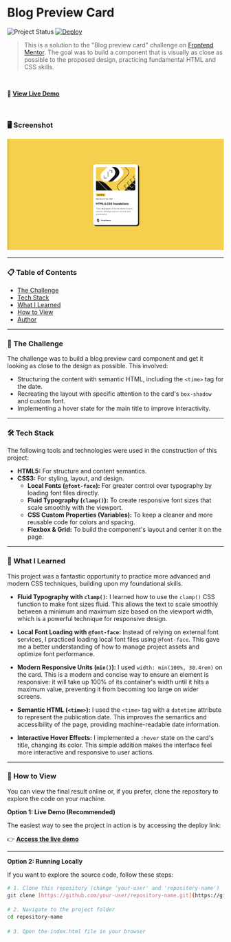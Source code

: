 # Blog Preview Card

![Project Status](https://img.shields.io/badge/status-complete-brightgreen)
[![Deploy](https://img.shields.io/badge/live--demo-brightgreen?style=for-the-badge)](https://blog-preview-card-two-iota.vercel.app/)

> This is a solution to the "Blog preview card" challenge on [Frontend Mentor](https://www.frontendmentor.io/). The goal was to build a component that is visually as close as possible to the proposed design, practicing fundamental HTML and CSS skills.

<br>

**🚀 [View Live Demo](https://blog-preview-card-two-iota.vercel.app/)**

<br>

### 🖥️ Screenshot

![Blog Preview Card project preview](./assets/images/screenshot-blog-card.png)

---

### 📋 Table of Contents

* [The Challenge](#-the-challenge)
* [Tech Stack](#-tech-stack)
* [What I Learned](#-what-i-learned)
* [How to View](#-how-to-view)
* [Author](#-author)

---

### 🚀 The Challenge

The challenge was to build a blog preview card component and get it looking as close to the design as possible. This involved:
* Structuring the content with semantic HTML, including the `<time>` tag for the date.
* Recreating the layout with specific attention to the card's `box-shadow` and custom font.
* Implementing a hover state for the main title to improve interactivity.

---

### 🛠️ Tech Stack

The following tools and technologies were used in the construction of this project:

* **HTML5:** For structure and content semantics.
* **CSS3:** For styling, layout, and design.
    * **Local Fonts (`@font-face`):** For greater control over typography by loading font files directly.
    * **Fluid Typography (`clamp()`):** To create responsive font sizes that scale smoothly with the viewport.
    * **CSS Custom Properties (Variables):** To keep a cleaner and more reusable code for colors and spacing.
    * **Flexbox & Grid:** To build the component's layout and center it on the page.

---

### 📖 What I Learned

This project was a fantastic opportunity to practice more advanced and modern CSS techniques, building upon my foundational skills.

* **Fluid Typography with `clamp()`:** I learned how to use the `clamp()` CSS function to make font sizes fluid. This allows the text to scale smoothly between a minimum and maximum size based on the viewport width, which is a powerful technique for responsive design.

* **Local Font Loading with `@font-face`:** Instead of relying on external font services, I practiced loading local font files using `@font-face`. This gave me a better understanding of how to manage project assets and optimize font performance.

* **Modern Responsive Units (`min()`):** I used `width: min(100%, 38.4rem)` on the card. This is a modern and concise way to ensure an element is responsive: it will take up 100% of its container's width until it hits a maximum value, preventing it from becoming too large on wider screens.

* **Semantic HTML (`<time>`):** I used the `<time>` tag with a `datetime` attribute to represent the publication date. This improves the semantics and accessibility of the page, providing machine-readable date information.

* **Interactive Hover Effects:** I implemented a `:hover` state on the card's title, changing its color. This simple addition makes the interface feel more interactive and responsive to user actions.

---

### 📂 How to View

You can view the final result online or, if you prefer, clone the repository to explore the code on your machine.

**Option 1: Live Demo (Recommended)**

The easiest way to see the project in action is by accessing the deploy link:

👉 **[Access the live demo](https://blog-preview-card-two-iota.vercel.app/)**

---

**Option 2: Running Locally**

If you want to explore the source code, follow these steps:

```bash
# 1. Clone this repository (change 'your-user' and 'repository-name')
git clone [https://github.com/your-user/repository-name.git](https://github.com/your-user/repository-name.git)

# 2. Navigate to the project folder
cd repository-name

# 3. Open the index.html file in your browser